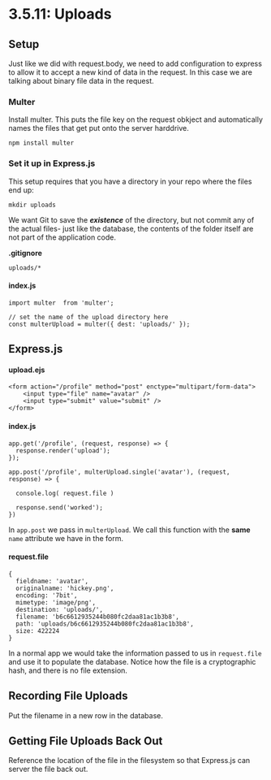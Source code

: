 # 3.5.11: Uploads

## Setup

Just like we did with request.body, we need to add configuration to express to allow it to accept a new kind of data in the request. In this case we are talking about binary file data in the request.

### Multer

Install multer. This puts the file key on the request obkject and automatically names the files that get put onto the server harddrive.

```text
npm install multer
```

### Set it up in Express.js

This setup requires that you have a directory in your repo where the files end up:

```text
mkdir uploads
```

We want Git to save the _**existence**_ of the directory, but not commit any of the actual files- just like the database, the contents of the folder itself are not part of the application code.

**.gitignore**

```text
uploads/*
```

#### index.js

```text
import multer  from 'multer';

// set the name of the upload directory here
const multerUpload = multer({ dest: 'uploads/' });
```

## Express.js

#### upload.ejs

```text
<form action="/profile" method="post" enctype="multipart/form-data">
    <input type="file" name="avatar" />
    <input type="submit" value="submit" />
</form>
```

#### index.js

```text
app.get('/profile', (request, response) => {
  response.render('upload');
});

app.post('/profile', multerUpload.single('avatar'), (request, response) => {
  
  console.log( request.file )
  
  response.send('worked');
})
```

In `app.post` we pass in `multerUpload`. We call this function with the **same** `name` attribute we have in the form.

#### request.file

```text
{
  fieldname: 'avatar',
  originalname: 'hickey.png',
  encoding: '7bit',
  mimetype: 'image/png',
  destination: 'uploads/',
  filename: 'b6c6612935244b080fc2daa81ac1b3b8',
  path: 'uploads/b6c6612935244b080fc2daa81ac1b3b8',
  size: 422224
}
```

In a normal app we would take the information passed to us in `request.file` and use it to populate the database. Notice how the file is a cryptographic hash, and there is no file extension.

## Recording File Uploads

Put the filename in a new row in the database.

## Getting File Uploads Back Out

Reference the location of the file in the filesystem so that Express.js can server the file back out.

